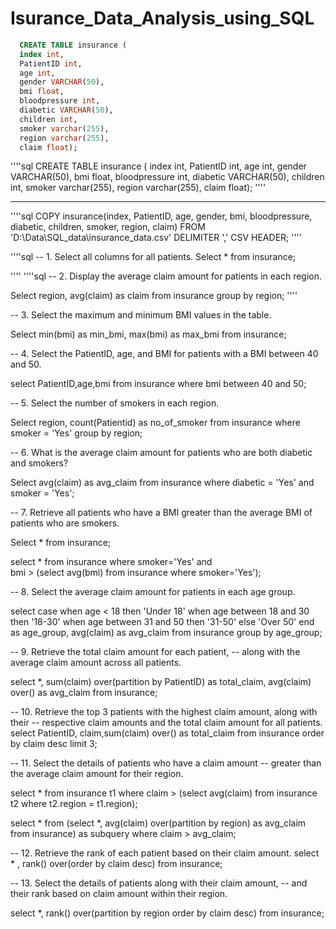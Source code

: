 # Isurance_Data_Analysis_using_SQL

````sql
  CREATE TABLE insurance (
  index int,
  PatientID int,
  age int,
  gender VARCHAR(50),
  bmi float,
  bloodpressure int,
  diabetic VARCHAR(50),	
  children int,
  smoker varchar(255),
  region varchar(255),
  claim float);


````


''''sql
  CREATE TABLE insurance (
  index int,
  PatientID int,
  age int,
  gender VARCHAR(50),
  bmi float,
  bloodpressure int,
  diabetic VARCHAR(50),	
  children int,
  smoker varchar(255),
  region varchar(255),
  claim float);
''''

***
''''sql
COPY insurance(index, PatientID, age, gender, bmi, bloodpressure, diabetic, children, smoker, region, claim)
FROM 'D:\Data\SQL_data\insurance_data.csv'
DELIMITER ','
CSV HEADER;
''''

''''sql
-- 1. Select all columns for all patients.
Select * from insurance;

''''
''''sql
-- 2. Display the average claim amount for patients in each region.

Select region, avg(claim) as claim
from insurance
group by region;
''''

-- 3. Select the maximum and minimum BMI values in the table.

Select min(bmi) as min_bmi, max(bmi) as max_bmi 
from insurance;


-- 4. Select the PatientID, age, and BMI for patients with a BMI between 40 and 50.

select PatientID,age,bmi from insurance where bmi between 40 and 50;


-- 5. Select the number of smokers in each region.

Select region, count(Patientid) as no_of_smoker
from insurance
where smoker = 'Yes'
group by region;


-- 6. What is the average claim amount for patients who are both diabetic and smokers?


Select  avg(claim) as avg_claim 
from insurance
where diabetic = 'Yes' and smoker = 'Yes';

-- 7. Retrieve all patients who have a BMI greater than the average BMI of patients who are smokers.

Select * from insurance;

select * 
from insurance where smoker='Yes' and  
bmi > (select avg(bmi) from insurance where smoker='Yes');

-- 8. Select the average claim amount for patients in each age group.

select 
	case when age < 18 then 'Under 18'
    when age between 18 and 30 then '18-30'
    when age between 31 and 50 then '31-50'
    else 'Over 50'
end as age_group,
avg(claim) as avg_claim
from insurance
group by age_group;

-- 9. Retrieve the total claim amount for each patient, 
-- along with the average claim amount across all patients.

select *,
sum(claim) over(partition by PatientID) as total_claim,
avg(claim) over() as avg_claim from insurance;

-- 10. Retrieve the top 3 patients with the highest claim amount, along with their 
-- respective claim amounts and the total claim amount for all patients.
select PatientID, claim,sum(claim) over() as total_claim from insurance
order by claim desc limit 3;



-- 11. Select the details of patients who have a claim amount 
-- greater than the average claim amount for their region.

select * from insurance t1
where claim > (select avg(claim) from insurance t2 where t2.region = t1.region);

select * from (select *, avg(claim)  over(partition by region) 
as avg_claim from insurance) as subquery
where claim > avg_claim;


-- 12. Retrieve the rank of each patient based on their claim amount.
select * , rank() over(order by claim desc) from insurance;



-- 13. Select the details of patients along with their claim amount, 
-- and their rank based on claim amount within their region.

select *, rank() over(partition by region order by claim desc) from insurance;




































